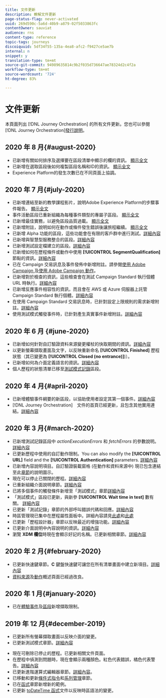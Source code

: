 ```yaml
---
title: 文件更新
description: 瞭解文件更新
page-status-flag: never-activated
uuid: 269d590c-5a6d-40b9-a879-02f5033863fc
contentOwner: sauviat
audience: rns
content-type: reference
topic-tags: journeys
discoiquuid: 5df34f55-135a-4ea8-afc2-f9427ce5ae7b
internal: n
snippet: y
translation-type: tm+mt
source-git-commit: 94989635814c9b2f035d736647ae78324d2c4f2a
workflow-type: tm+mt
source-wordcount: '724'
ht-degree: 83%

---
```



# 文件更新

本頁面列出 [!DNL Journey Orchestration] 的所有文件更新。您也可以參閱[!DNL Journey Orchestration][發行說明](../release-notes/release-notes.md)。

## 2020 年 8 月{#august-2020}

* 已新增有關如何排序及選擇要在區段清單中顯示的欄的資訊。 [顯示全文](../building-journeys/segment-qualification-events.md)
* 已新增在選取區段後如何複製區段名稱和ID的資訊。 [顯示全文](../building-journeys/segment-qualification-events.md)
* Experience Platform的發生次數已在不同頁面上協調。

## 2020 年 7 月{#july-2020}

* 已新增連結至新的教學課程影片，說明Adobe Experience Platform的步驟事件報告。 [顯示全文](../building-journeys/sharing-overview.md)
* 事件活動區段已重新組織為每種事件類型的專屬子區段。 [顯示全文](../building-journeys/event-activities.md)
* 已新增最佳實務，以避免區段品質過載。 [顯示全文](../building-journeys/segment-qualification-events.md#speed-segment-qualification)
* 已新增附註，說明如何在動作或條件發生錯誤後讓旅程繼續。 [顯示全文](../about/troubleshooting.md#section_h3q_kqk_fhb)
* 已新增 Alpha 功能的區段，這些功能會在有限的客戶群中進行測試。[詳細內容](../alpha/alpha-overview.md)
* 已新增與智慧型服務整合的區段。[詳細內容](../ai-services/ai-services-overview.md)
* 已新增測試設定檔建立的區段。[詳細內容](../building-journeys/testing-the-journey.md#create-test-profile)
* 已新增如何在歷程條件或動作中使用 **[!UICONTROL SegmentQualification]** 節點的資訊。[詳細內容](../building-journeys/segment-qualification-events.md)
* 已在 Campaign 交易訊息及事件發佈中新增附註。請參閱[使用 Adobe Campaign ](../action/working-with-adobe-campaign.md)及[使用 Adobe Campaign 動作](../building-journeys/using-adobe-campaign-actions.md)。
* 已新增對於檢查的資訊，這些檢查會在測試 Campaign Standard 執行個體 URL 時執行。[詳細內容](../action/working-with-adobe-campaign.md)
* 已新增反應事件相容性的資訊，而且會在 AWS 或 Azure 伺服器上託管 Campaign Standard 執行個體。[詳細內容](../building-journeys/reaction-events.md)
* 在使用 Campaign Standard 交易訊息時，已針對設定上限規則的需求新增附註。[詳細內容](../action/working-with-adobe-campaign.md)
* 使用測試模式觸發事件時，已針對產生真實事件新增附註。[詳細內容](../building-journeys/testing-the-journey.md#firing_events)

## 2020 年 6 月 {#june-2020}

* 已新增如何針對自訂驗證資料來源變更權杖的快取期間的資訊。[詳細內容](../datasource/external-data-sources.md#section_wjp_nl5_nhb)
* 以更新螢幕擷取畫面及文字，以反映重新命名 **[!UICONTROL Finished]** 歷程狀態（其已變更為 **[!UICONTROL Closed (no entrance)]**)）。
* 已新增如何為介面定義語言的資訊。[詳細內容](../about/user-interface.md)
* 個人歷程的狀態清單已移至[測試模式記錄](../building-journeys/testing-the-journey.md#viewing_logs)區段。

## 2020 年 4 月{#april-2020}

* 已新增體驗事件綱要的新區段，以協助使用者設定其第一個事件。[詳細內容](../event/experience-event-schema.md)
* [!DNL Journey Orchestration]　文件的首頁已經更新，且包含其他實用連結。[詳細內容](../../journey-orchestration-home.md)

## 2020 年 3 月{#march-2020}

* 已新增測試記錄區段中 _actionExecutionErrors_ 和 _fetchErrors_ 的參數說明。[詳細內容](../building-journeys/testing-the-journey.md#viewing_logs)
* 已更新歷程中使用的自訂動作限制。You can also modify the **[!UICONTROL URL]** field and the **[!UICONTROL Authentication]** parameters. [詳細內容](../action/about-custom-action-configuration.md)
* 已新增內容說明項目。自訂驗證裝載窗格 (在動作和資料來源中) 現已包含連結至此[章節](../datasource/external-data-sources.md#section_wjp_nl5_nhb)的說明圖示。
* 現在可以停止已關閉的歷程。[詳細內容](../building-journeys/using-the-journey-designer.md)
* 已重新組織介面說明章節。[詳細內容](../about/user-interface.md)
* 已將多個事件的觸發條件新增至「測試模式」章節[詳細內容](../building-journeys/testing-the-journey.md#firing_events)
* 「測試模式」區段已更新，與新參 **[!UICONTROL Wait time in test]** 數有關。 [詳細內容](../building-journeys/testing-the-journey.md)
* 已更新「測試記錄」章節的外部呼叫錯誤代碼和回應。[詳細內容](../building-journeys/testing-the-journey.md#viewing_logs)
* 時區管理現已集中在歷程屬性面板中。詳細內容請見[此處](../building-journeys/changing-properties.md#timezone)和[此處](../building-journeys/timezone-management.md)
* 已更新「歷程設計器」章節以反映最近的增強功能。[詳細內容](../building-journeys/using-the-journey-designer.md)
* 已更新介面說明中內容說明的資訊。[詳細內容](../about/user-interface.md#section_ksq_zr1_ffb)
* 瀏覽 **XDM 欄位**&#x200B;時現在會顯示好記的名稱。已更新相關章節。[詳細內容](../about/user-interface.md#friendly-names-display)

## 2020 年 2 月{#february-2020}

* 已更新快速鍵章節。**C** 鍵盤快速鍵可讓您在所有清單畫面中建立新項目。[詳細內容](../about/user-interface.md#section_ksq_zr1_ffb)
* [資料來源](../datasource/about-data-sources.md)及[動作](../action/action.md)概述頁面已經過改良。

## 2020 年 1 月{#january-2020}

* 已在[體驗事件](../datasource/adobe-experience-platform-data-source.md)及[區段](../functions/functioninsegment.md)新增擷取限制。

<!--* The [getBestSendTime documentation](../functions/functiongetbestsendtime.md) has been updated.-->

## 2019 年 12 月{#december-2019}

* 已更新所有螢幕擷取畫面以反映介面的變更。
* 已更新測試模式章節。[詳細內容](../building-journeys/testing-the-journey.md)
<!--* A warning has been added in the [email send time optimization](../building-journeys/wait-activity.md) and [predictive fatigue scores](../ai-services/leveraging-fatigue-scores.md) sections. These capabilities are only available to customers who use the [Adobe Experience Platform Data Connector](https://docs.adobe.com/content/help/en/campaign-standard/using/developing/mapping-campaign-and-aep-data/aep-about-data-connector.html).-->
* 現在可刪除已停止的歷程。已更新相關文件頁面。
* 在歷程中偵測到問題時，現在會顯示兩種顏色。紅色代表錯誤，橘色代表警告。[詳細內容](../about/troubleshooting.md)
* 已更新進階運算式編輯器章節。[詳細內容](../expression/expressionadvanced.md)。
* 已移動和更新[條件式指令](../expression/conditional-instruction.md)和[系列管理](../expression/collection-management-functions.md)章節。
* 已在[函式](../expression/functions.md)章節新增新的範例。
* 已更新 [toDateTime 函式](../functions/functiontodatetime.md)文件以反映時區語法的變更。
